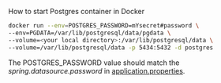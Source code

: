 
How to start Postgres container in Docker
```bash
docker run --env=POSTGRES_PASSWORD=mYsecret#password \ 
--env=PGDATA=/var/lib/postgresql/data/pgdata \
--volume=<your local directory>:/var/lib/postgresql/data \ 
--volume=/var/lib/postgresql/data -p 5434:5432 -d postgres
```

The POSTGRES_PASSWORD value should match the _spring.datasource.password_ in
[application.properties](src/main/resources/application.properties).